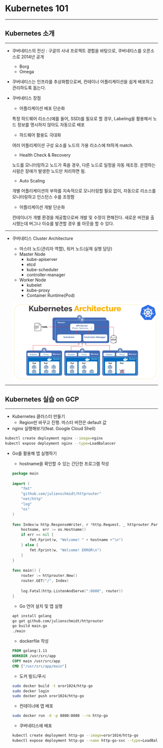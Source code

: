# Kubernetes 101

---

## Kubernetes 소개

---

* 쿠버네티스의 전신 : 구글의 사내 프로젝트 경험을 바탕으로, 쿠버네티스를 오픈소스로 2014년 공개

  * Borg
  * Omega

* 쿠버네티스는 인프라를 추상화함으로써, 컨테이너 어플리케이션을 쉽게 배포하고 관리하도록 돕는다. 

* 쿠버네티스 장점

  * 어플리케이션 배포 단순화

  특정 하드웨어 리소스(예를 들어, SSD)를 필요로 할 경우, Labeling을 활용해서 노드 정보를 명시하지 않아도 자동으로 배포

  * 하드웨어 활용도 극대화

  여러 어플리케이션 구성 요소를 노드의 가용 리소스에 fit하게 match.

  * Health Check & Recovery

  노드를 모니터링하고 노드가 죽을 경우, 다른 노드로 일정을 자동 재조정. 운영하는 사람은 장애가 발생한 노드만 처리하면 됨.

  * Auto Scaling

  개별 어플리케이션의 부하를 지속적으로 모니터링할 필요 없이, 자동으로 리소스를 모니터링하고 인스턴스 수를 조정함

  * 어플리케이션 개발 단순화

  컨테이너가 개별 환경을 제공함으로써 개발 및 수정이 편해진다. 새로운 버전을 출시했는데 버그나 이슈를 발견할 경우 롤 아웃을 할 수 있다.

---

* 쿠버네티스 Cluster Architecture

  * 마스터 노드(관리자 역할), 워커 노드(실제 실행 담당)
  * Master Node
    * kube-apiserver
    * etcd
    * kube-scheduler
    *  controller-manager
  * Worker Node
    * kubelet
    * kube-proxy
    * Container Runtime(Pod)

  ![kube-architecture](../images/kubernetes1.png)

---

## Kubernetes 실습 on GCP

---

* Kubernetes 클러스터 만들기
  * Region만 바꾸고 진행. 마스터 버전은 default 값
* nginx 실행해보기(feat. Google Cloud Shell)

```bash
kubectl create deployment nginx --image=nginx
kubectl expose deployment nginx --type=LoadBalancer
```

* Go를 활용해 앱 실행하기

  * hostname을 확인할 수 있는 간단한 프로그램 작성

  ```go
  package main
  
  import (
      "fmt"
      "github.com/julienschmidt/httprouter"
      "net/http"
      "log"
      "os"
  )
  
  func Index(w http.ResponseWriter, r *http.Request, _ httprouter.Params) {
      hostname, err := os.Hostname()
      if err == nil {
          fmt.Fprint(w, "Welcome! " + hostname +"\n")
      } else {
          fmt.Fprint(w, "Welcome! ERROR\n")
      }
  }
  
  func main() {
      router := httprouter.New()
      router.GET("/", Index)
  
      log.Fatal(http.ListenAndServe(":8080", router))
  }
  ```

  * Go 언어 설치 및 앱 실행

  ```bash
  apt install golang
  go get github.com/julienschmidt/httprouter
  go build main.go
  ./main
  ```

  * dockerfile 작성

  ```dockerfile
  FROM golang:1.11
  WORKDIR /usr/src/app
  COPY main /usr/src/app
  CMD ["/usr/src/app/main"]
  ```

  * 도커 빌드/푸시

  ```bash
  sudo docker build -t oror1024/http-go
  sudo docker login
  sudo docker push oror1024/http-go
  ```

  * 컨테이너에 앱 배포

  ```bash
  sudo docker run -d -p 8080:8080 --rm http-go
  ```

  * 쿠버네티스에 배포

  ```bash
  kubectl create deployment http-go --image=oror1024/http-go
  kubectl expose deployment http-go --name http-go-svc --type=LoadBalancer --port=8080
  ```

  

  

  

